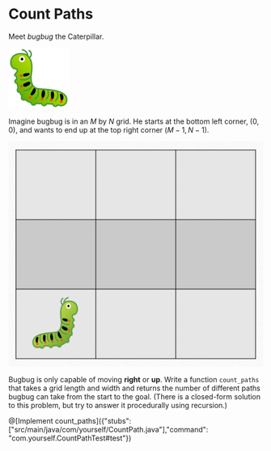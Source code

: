 

# Count Paths

Meet _bugbug_ the Caterpillar. 

![](https://github.com/madooei/playground-ottktmu5/blob/master/markdowns/assets/bug.png?raw=true)

Imagine bugbug is in an $`M`$ by $`N`$ grid. He starts at the bottom left corner, $`(0,
0)`$, and wants to end up at the top right corner $`(M-1, N-1)`$. 

![](https://github.com/madooei/playground-ottktmu5/blob/master/markdowns/assets/grid.png?raw=true)

Bugbug is only capable of moving **right** or **up**. Write a function `count_paths` that takes a grid length and
width and returns the number of different paths bugbug can take from the start to the goal. (There is a closed-form solution to this problem, but try to answer it procedurally using recursion.)

@[Implement count_paths]({"stubs": ["src/main/java/com/yourself/CountPath.java"],"command": "com.yourself.CountPathTest#test"})